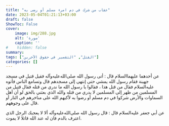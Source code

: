 ```yaml
---
title: "عقاب من شرك في دم امرء مسلم أو رضى به"
date: 2023-05-04T01:21:13+03:00
draft: false
ShowToc: False
cover:
    image: img/288.jpg
    alt: 'صورة'
    caption: ''
#    hidden: false
summary: 
tags: ["القتل", "التقصير في حقوق الآخرين"]
categories: []
---
```

عن أحدهما عليهما‌السلام قال : أتى رسول الله صلى‌الله‌عليه‌وآله فقيل قتيل في مسجد
جهينة فقام رسول الله يمشي حتى إنتهى إلى مسجدهم قال وتسامع الناس
فأتوه عليه‌السلام فقال من قتل هذا ، فقالوا يا رسول الله ما ندري من قتله فقال
قتيل من المسلمين من ظهر إلى المسلمين لا يدري من قتله والله الذي بعثني
بالحق لو أن أهل السماوات والأرض شركوا في دم مسلم أو رضوا به
لأكبهم الله على مناخرهم في النار أو قال على وجوههم.

عن أبي جعفر عليه‌السلام
قال : قال رسول الله صلى‌الله‌عليه‌وآله ألا لا يعجبك الرجل الذي اعترف بالدم فان
له عند الله قاتلا لا يموت.

